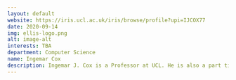 ```yaml
---
layout: default
website: https://iris.ucl.ac.uk/iris/browse/profile?upi=IJCOX77
date: 2020-09-14
img: ellis-logo.png
alt: image-alt
interests: TBA
department: Computer Science
name: Ingemar Cox
description: Ingemar J. Cox is a Professor at UCL. He is also a part time professor at the University of Copenhagen. His research focuses on the application of AI, ML, and NLP to large data sets of digital footprints, e.g. Web query logs and Twitter, to infer health information for individuals and populations. With these tools, estimate prevalence and virulence of a disease, and effectiveness of national public health interventions (vaccines and changes to law). Estimates of the prevalence of influenza have been adopted by Public Health England as part of its influenza surveillance programme. Co-I and Deputy Director of an £11M EPSRC IRC called i-sense, “Early Warning Sensing Systems for Infectious Diseases”. He is a co-I and Deputy Director of the £4M follow-on funding from EPSRC. He is a Fellow of the ACM, IEEE, IET, and BCS. In 2019 he was awarded the Tony Kent Strix Award for contributions to information retrieval. In 2015 he received an IEEE Signal Proc. Soc. Sustained Impact Paper Award. He is a co-chair of the 2019 “Health on the Web” track, Web Conference (Formerly WWW2019). He currently supervises two postdocs and 3 Ph.D. students. He has strong collaborations with Microsoft Research.
---
```

